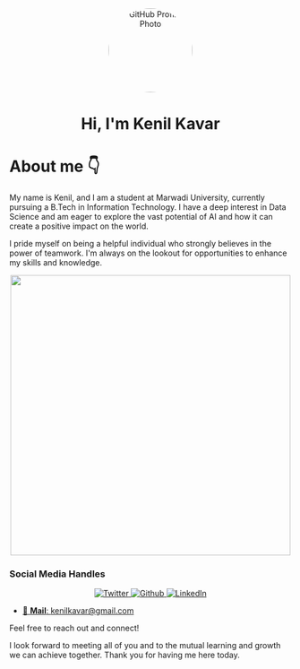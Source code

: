 <div align="center">
  <img src="https://avatars.githubusercontent.com/u/125490448?v=4" alt="GitHub Profile Photo" style="border-radius: 50%; width: 150px; height: 150px;">
  <h1>Hi, I'm Kenil Kavar</h1>
</div>


# About me 👇
My name is Kenil, and I am a student at Marwadi University, currently pursuing a B.Tech in Information Technology. I have a deep interest in Data Science and am eager to explore the vast potential of AI and how it can create a positive impact on the world.

I pride myself on being a helpful individual who strongly believes in the power of teamwork. I'm always on the lookout for opportunities to enhance my skills and knowledge.

<p align="center">
  <img width="500" src="https://github-readme-stats.vercel.app/api?username=Kenil-kavar&show_icons=true&theme=tokyonight" /> 
 
</p>

### Social Media Handles

<p align="center">
  <a href="https://twitter.com/KenilKavar">
    <img src="https://img.shields.io/twitter/follow/KenilKavar?color=1DA1F2&logo=twitter&style=for-the-badge" alt="Twitter">
  </a>
  
  <a href="https://github.com/Kenil-kavar">
    <img src="https://img.shields.io/badge/GitHub-181717?style=for-the-badge&logo=github&logoColor=white" alt="Github">
  </a>
  
  <a href="https://www.linkedin.com/in/kenil-kavar-957744256/">
    <img src="https://img.shields.io/badge/linkedin-%230077b5.svg?&style=for-the-badge&logo=linkedin&logoColor=white" alt="LinkedIn">
    
  </p>

- 📧 **Mail**: kenilkavar@gmail.com

Feel free to reach out and connect! 

I look forward to meeting all of you and to the mutual learning and growth we can achieve together. Thank you for having me here today.
